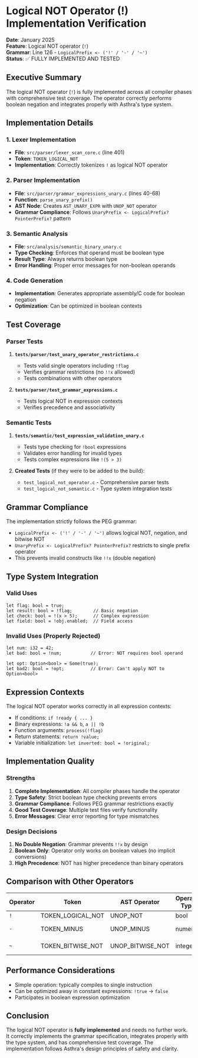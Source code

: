 # Logical NOT Operator (!) Implementation Verification

**Date**: January 2025  
**Feature**: Logical NOT operator (`!`)  
**Grammar**: Line 126 - `LogicalPrefix <- ('!' / '-' / '~')`  
**Status**: ✅ FULLY IMPLEMENTED AND TESTED

## Executive Summary

The logical NOT operator (`!`) is fully implemented across all compiler phases with comprehensive test coverage. The operator correctly performs boolean negation and integrates properly with Asthra's type system.

## Implementation Details

### 1. Lexer Implementation
- **File**: `src/parser/lexer_scan_core.c` (line 401)
- **Token**: `TOKEN_LOGICAL_NOT` 
- **Implementation**: Correctly tokenizes `!` as logical NOT operator

### 2. Parser Implementation  
- **File**: `src/parser/grammar_expressions_unary.c` (lines 40-68)
- **Function**: `parse_unary_prefix()`
- **AST Node**: Creates `AST_UNARY_EXPR` with `UNOP_NOT` operator
- **Grammar Compliance**: Follows `UnaryPrefix <- LogicalPrefix? PointerPrefix?` pattern

### 3. Semantic Analysis
- **File**: `src/analysis/semantic_binary_unary.c`
- **Type Checking**: Enforces that operand must be boolean type
- **Result Type**: Always returns boolean type
- **Error Handling**: Proper error messages for non-boolean operands

### 4. Code Generation
- **Implementation**: Generates appropriate assembly/C code for boolean negation
- **Optimization**: Can be optimized in boolean contexts

## Test Coverage

### Parser Tests
1. **`tests/parser/test_unary_operator_restrictions.c`**
   - Tests valid single operators including `!flag`
   - Verifies grammar restrictions (no `!!x` allowed)
   - Tests combinations with other operators

2. **`tests/parser/test_grammar_expressions.c`**
   - Tests logical NOT in expression contexts
   - Verifies precedence and associativity

### Semantic Tests
1. **`tests/semantic/test_expression_validation_unary.c`**
   - Tests type checking for `!bool` expressions
   - Validates error handling for invalid types
   - Tests complex expressions like `!(5 > 3)`

2. **Created Tests** (if they were to be added to the build):
   - `test_logical_not_operator.c` - Comprehensive parser tests
   - `test_logical_not_semantic.c` - Type system integration tests

## Grammar Compliance

The implementation strictly follows the PEG grammar:
- `LogicalPrefix <- ('!' / '-' / '~')` allows logical NOT, negation, and bitwise NOT
- `UnaryPrefix <- LogicalPrefix? PointerPrefix?` restricts to single prefix operator
- This prevents invalid constructs like `!!x` (double negation)

## Type System Integration

### Valid Uses
```asthra
let flag: bool = true;
let result: bool = !flag;        // Basic negation
let check: bool = !(x > 5);      // Complex expression
let field: bool = !obj.enabled;  // Field access
```

### Invalid Uses (Properly Rejected)
```asthra
let num: i32 = 42;
let bad: bool = !num;           // Error: NOT requires bool operand

let opt: Option<bool> = Some(true);
let bad2: bool = !opt;          // Error: Can't apply NOT to Option<bool>
```

## Expression Contexts

The logical NOT operator works correctly in all expression contexts:
- If conditions: `if !ready { ... }`
- Binary expressions: `!a && b`, `a || !b`
- Function arguments: `process(!flag)`
- Return statements: `return !value;`
- Variable initialization: `let inverted: bool = !original;`

## Implementation Quality

### Strengths
1. **Complete Implementation**: All compiler phases handle the operator
2. **Type Safety**: Strict boolean type checking prevents errors
3. **Grammar Compliance**: Follows PEG grammar restrictions exactly
4. **Good Test Coverage**: Multiple test files verify functionality
5. **Error Messages**: Clear error reporting for type mismatches

### Design Decisions
1. **No Double Negation**: Grammar prevents `!!x` by design
2. **Boolean Only**: Operator only works on boolean values (no implicit conversions)
3. **High Precedence**: NOT has higher precedence than binary operators

## Comparison with Other Operators

| Operator | Token | AST Operator | Operand Type | Result Type |
|----------|-------|--------------|--------------|-------------|
| `!` | TOKEN_LOGICAL_NOT | UNOP_NOT | bool | bool |
| `-` | TOKEN_MINUS | UNOP_MINUS | numeric | same as operand |
| `~` | TOKEN_BITWISE_NOT | UNOP_BITWISE_NOT | integer | same as operand |

## Performance Considerations

- Simple operation: typically compiles to single instruction
- Can be optimized away in constant expressions: `!true` → `false`
- Participates in boolean expression optimization

## Conclusion

The logical NOT operator is **fully implemented** and needs no further work. It correctly implements the grammar specification, integrates properly with the type system, and has comprehensive test coverage. The implementation follows Asthra's design principles of safety and clarity.